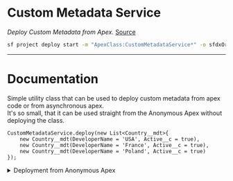 # Custom Metadata Service
*Deploy Custom Metadata from Apex.*
[Source](https://github.com/pkozuchowski/Apex-Opensource-Library/blob/master/force-app/commons/schema/CustomMetadataService.cls)

```bash
sf project deploy start -m "ApexClass:CustomMetadataService*" -o sfdxOrg
```

---
# Documentation

Simple utility class that can be used to deploy custom metadata from apex code or from asynchronous apex.  
It's so small, that it can be used straight from the Anonymous Apex without deploying the class.

```apex | Usage
CustomMetadataService.deploy(new List<Country__mdt>{
	new Country__mdt(DeveloperName = 'USA', Active__c = true),
	new Country__mdt(DeveloperName = 'France', Active__c = true),
	new Country__mdt(DeveloperName = 'Poland', Active__c = true)
});
```

<details>
	<summary>Deployment from Anonymous Apex</summary>

To use it without deployment in anonymous apex, just copy-paste
the [deploy method of the class](https://github.com/pkozuchowski/Apex-Opensource-Library/blob/master/force-app/commons/schema/CustomMetadataService.cls) at the
end of the script.

```apex
deploy(new List<Country__mdt>{
	new Country__mdt(DeveloperName = 'USA', Active__c = true),
	new Country__mdt(DeveloperName = 'France', Active__c = true),
	new Country__mdt(DeveloperName = 'Poland', Active__c = true)
});


public static Id deploy(List<SObject> customMetadataRecords) {
	Metadata.DeployContainer mdContainer = new Metadata.DeployContainer();

	for (SObject record : customMetadataRecords) {
		Metadata.CustomMetadata customMetadata = new Metadata.CustomMetadata();
		customMetadata.fullName = ('' + record.getSObjectType()).remove('__mdt') + '.' + record.get('DeveloperName');
		customMetadata.label = (String) record.get('Label');

		Map<String, Object> populatedFields = record.getPopulatedFieldsAsMap().clone();
		populatedFields.remove('Id');
		populatedFields.remove('Label');
		populatedFields.remove('DeveloperName');

		for (String field : populatedFields.keySet()) {
			Metadata.CustomMetadataValue customField = new Metadata.CustomMetadataValue();
			customField.field = field;
			customField.value = populatedFields.get(field);

			customMetadata.values.add(customField);
		}

		mdContainer.addMetadata(customMetadata);
	}

	return Metadata.Operations.enqueueDeployment(mdContainer, null);
}
```
</details>
